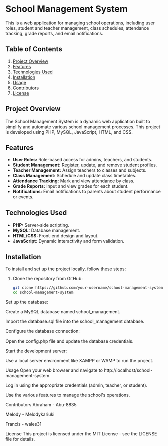 # School Management System

This is a web application for managing school operations, including user roles, student and teacher management, class schedules, attendance tracking, grade reports, and email notifications.

## Table of Contents

1. [Project Overview](#project-overview)
2. [Features](#features)
3. [Technologies Used](#technologies-used)
4. [Installation](#installation)
5. [Usage](#usage)
6. [Contributors](#contributors)
7. [License](#license)

## Project Overview

The School Management System is a dynamic web application built to simplify and automate various school management processes. This project is developed using PHP, MySQL, JavaScript, HTML, and CSS.

## Features

- **User Roles:** Role-based access for admins, teachers, and students.
- **Student Management:** Register, update, and remove student profiles.
- **Teacher Management:** Assign teachers to classes and subjects.
- **Class Management:** Schedule and update class timetables.
- **Attendance Tracking:** Mark and view attendance by class.
- **Grade Reports:** Input and view grades for each student.
- **Notifications:** Email notifications to parents about student performance or events.

## Technologies Used

- **PHP:** Server-side scripting.
- **MySQL:** Database management.
- **HTML/CSS:** Front-end design and layout.
- **JavaScript:** Dynamic interactivity and form validation.

## Installation

To install and set up the project locally, follow these steps:

1. Clone the repository from GitHub:
   ```bash
   git clone https://github.com/your-username/school-management-system.git
   cd school-management-system
Set up the database:

Create a MySQL database named school_management.

Import the database.sql file into the school_management database.

Configure the database connection:

Open the config.php file and update the database credentials.

Start the development server:

Use a local server environment like XAMPP or WAMP to run the project.

Usage
Open your web browser and navigate to http://localhost/school-management-system.

Log in using the appropriate credentials (admin, teacher, or student).

Use the various features to manage the school's operations.

Contributors
Abraham - Abu-8835

Melody - Melodykariuki

Francis - wales31



License
This project is licensed under the MIT License - see the LICENSE file for details.
